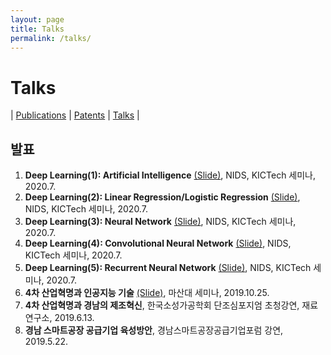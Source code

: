 ```yaml
---
layout: page
title: Talks
permalink: /talks/
---
```


# Talks
| [Publications](/publications/) 
| [Patents](/patents/) 
| [Talks](/talks/) |

## 발표
1. <b>Deep Learning(1): Artificial Intelligence</b> [(Slide)][20-1], NIDS, KICTech 세미나, 2020.7.
2. <b>Deep Learning(2): Linear Regression/Logistic Regression</b> [(Slide)][20-2], NIDS, KICTech 세미나, 2020.7.
3. <b>Deep Learning(3): Neural Network</b> [(Slide)][20-3], NIDS, KICTech 세미나, 2020.7. 
4. <b>Deep Learning(4): Convolutional Neural Network</b> [(Slide)][20-4], NIDS, KICTech 세미나, 2020.7.
5. <b>Deep Learning(5): Recurrent Neural Network</b> [(Slide)][20-5], NIDS, KICTech 세미나, 2020.7.
1. <b>4차 산업혁명과 인공지능 기술</b> [(Slide)][19-1], 마산대 세미나, 2019.10.25.
2. <b>4차 산업혁명과 경남의 제조혁신</b>, 한국소성가공학회 단조심포지엄 초청강연, 재료연구소, 2019.6.13.
3. <b>경남 스마트공장 공급기업 육성방안</b>, 경남스마트공장공급기업포럼 강연, 2019.5.22.

[20-1]: https://drive.google.com/file/d/1sYEXUa-nlXMEFE9tAXKGff5BeWVx7Bk7/view?usp=sharing
[20-2]: https://drive.google.com/file/d/1fAx_Bq1MEVfvCgAI5W3uLhSnouX2Gqmd/view?usp=sharing
[20-3]: https://drive.google.com/file/d/1v7n1HykBrcEytKgxT34lMr1jyB4Vo08N/view?usp=sharing
[20-4]: https://drive.google.com/file/d/1C1R__rKcYEycsi-bh1QpJryF94sCx03k/view?usp=sharing
[20-5]: https://drive.google.com/file/d/1TI3KC7PdendVFJXspa_mKh_knjAeHz5U/view?usp=sharing
[19-1]: https://drive.google.com/file/d/1esrf6mtwqVRaDlEgZSGySTgY7cclT431/view?usp=sharing
